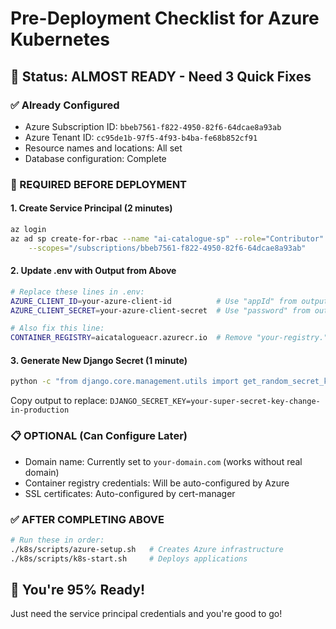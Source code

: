 # Pre-Deployment Checklist for Azure Kubernetes

## 🎯 Status: ALMOST READY - Need 3 Quick Fixes

### ✅ Already Configured
- Azure Subscription ID: `bbeb7561-f822-4950-82f6-64dcae8a93ab`
- Azure Tenant ID: `cc95de1b-97f5-4f93-b4ba-fe68b852cf91`
- Resource names and locations: All set
- Database configuration: Complete

### 🚨 REQUIRED BEFORE DEPLOYMENT

#### 1. Create Service Principal (2 minutes)
```bash
az login
az ad sp create-for-rbac --name "ai-catalogue-sp" --role="Contributor" \
    --scopes="/subscriptions/bbeb7561-f822-4950-82f6-64dcae8a93ab"
```

#### 2. Update .env with Output from Above
```bash
# Replace these lines in .env:
AZURE_CLIENT_ID=your-azure-client-id          # Use "appId" from output
AZURE_CLIENT_SECRET=your-azure-client-secret  # Use "password" from output

# Also fix this line:
CONTAINER_REGISTRY=aicatalogueacr.azurecr.io  # Remove "your-registry."
```

#### 3. Generate New Django Secret (1 minute)
```bash
python -c "from django.core.management.utils import get_random_secret_key; print(get_random_secret_key())"
```
Copy output to replace: `DJANGO_SECRET_KEY=your-super-secret-key-change-in-production`

### 📋 OPTIONAL (Can Configure Later)
- Domain name: Currently set to `your-domain.com` (works without real domain)
- Container registry credentials: Will be auto-configured by Azure
- SSL certificates: Auto-configured by cert-manager

### ✅ AFTER COMPLETING ABOVE
```bash
# Run these in order:
./k8s/scripts/azure-setup.sh   # Creates Azure infrastructure
./k8s/scripts/k8s-start.sh     # Deploys applications
```

## 🎉 You're 95% Ready!
Just need the service principal credentials and you're good to go!
